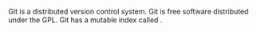 Git is a distributed version control system.
Git is free software distributed under the GPL.
Git has a mutable index called .